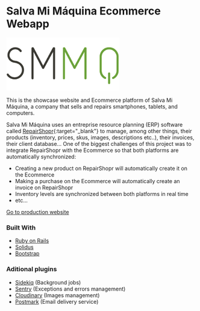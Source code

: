 # Salva Mi Máquina Ecommerce Webapp

<img src="app/assets/images/logo-smm.png" width="300">

This is the showcase website and Ecommerce platform of Salva Mi Máquina, a company that sells and repairs smartphones, tablets, and computers.

Salva Mi Máquina uses an entreprise resource planning (ERP) software called [RepairShopr](https://www.repairshopr.com/){:target="_blank"} to manage, among other things, their products (inventory, prices, skus, images, descriptions etc..), their invoices, their client database... One of the biggest challenges of this project was to integrate RepairShopr with the Ecommerce so that both platforms are automatically synchronized:
* Creating a new product on RepairShopr will automatically create it on the Ecommerce
* Making a purchase on the Ecommerce will automatically create an invoice on RepairShopr
* Inventory levels are synchronized between both platforms in real time
* etc...

[Go to production website](https://www.salvamimaquina.com/)

### Built With
* [Ruby on Rails](https://rubyonrails.org/)
* [Solidus](https://solidus.io/)
* [Bootstrap](https://getbootstrap.com/)

### Aditional plugins
* [Sidekiq](https://sidekiq.org/) (Background jobs)
* [Sentry](https://sentry.io/) (Exceptions and errors management)
* [Cloudinary](https://cloudinary.com/) (Images management)
* [Postmark](https://postmarkapp.com/) (Email delivery service)
